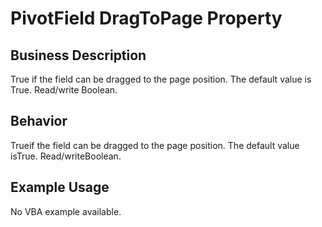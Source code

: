 # PivotField DragToPage Property

## Business Description
True if the field can be dragged to the page position. The default value is True. Read/write Boolean.

## Behavior
Trueif the field can be dragged to the page position. The default value isTrue. Read/writeBoolean.

## Example Usage
No VBA example available.